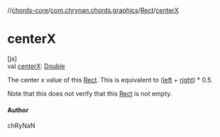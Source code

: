 //[chords-core](../../../index.md)/[com.chrynan.chords.graphics](../index.md)/[Rect](index.md)/[centerX](center-x.md)

# centerX

[js]\
val [centerX](center-x.md): [Double](https://kotlinlang.org/api/latest/jvm/stdlib/kotlin/-double/index.html)

The center x value of this [Rect](index.md). This is equivalent to ([left](left.md) + [right](right.md)) * 0.5.

Note that this does not verify that this [Rect](index.md) is not empty.

#### Author

chRyNaN
